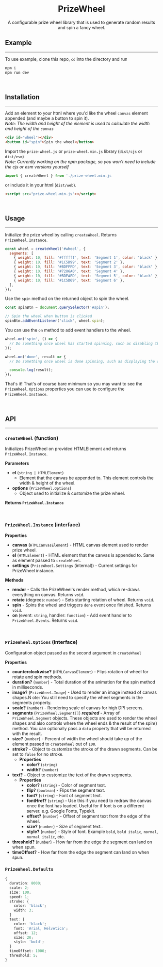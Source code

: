 <h1 style="text-align:center">PrizeWheel</h1>
<p style="text-align:center">
A configurable prize wheel library that is used to generate random results and spin a fancy wheel.
</p>

## Example

---

To use example, clone this repo, `cd` into the directory and run

```bash
npm i
npm run dev
```

<br>

## Installation

---

Add an element to your html where you'd like the wheel `canvas` element appended (and maybe a button to spin it).<br>
_Note: The width and height of the element is used to calculate the width and height of the `canvas`_

```html
<div id="wheel"></div>
<button id="spin">Spin the wheel</button>
```

Import the `prize-wheel.js` or `prize-wheel.min.js` library (`dist/cjs` or `dist/esm`)
<br>
_Note: Currently working on the npm package, so you won't need to include the cjs or esm versions yourself_

```js
import { createWheel } from './prize-wheel.min.js
```

or include it in your html (`dist/web`).

```html
<script src="prize-wheel.min.js"></script>
```

<br>

## Usage

---

Initialize the prize wheel by calling `createWheel`. Returns `PrizeWheel.Instance`.

```js
const wheel = createWheel('#wheel', {
  segments: [
    { weight: 10, fill: '#ffffff', text: 'Segment 1', color: 'black' },
    { weight: 10, fill: '#1C5D99', text: 'Segment 2' },
    { weight: 10, fill: '#BDFFFD', text: 'Segment 3', color: 'black' },
    { weight: 10, fill: '#7286A0', text: 'Segment 4' },
    { weight: 10, fill: '#BDEAFD', text: 'Segment 5', color: 'black' },
    { weight: 10, fill: '#1C5D69', text: 'Segment 6' },
  ],
});
```

Use the `spin` method on the returned object to spin the wheel.

```js
const spinBtn = document.querySelector('#spin');

// Spin the wheel when button is clicked
spinBtn.addEventListener('click', wheel.spin);
```

You can use the `on` method to add event handlers to the wheel.

```js
wheel.on('spin', () => {
  // Do something once wheel has started spinning, such as disabling the spin button
});

wheel.on('done', result => {
  // Do something once wheel is done spinning, such as displaying the result

  console.log(result);
});
```

That's it! That's of course bare minimum so you may want to see the `PrizeWheel.Options` properties you can use to configure the `PrizeWheel.Instance`.

<br>

## API

---

### **`createWheel`** (function)

Initializes PrizeWheel on provided HTMLElement and returns `PrizeWheel.Instance`.

**Parameters**

- **el** (`string | HTMLElement`)
  - Element that the canvas be appended to. This element controls the width & height of the wheel.
- **options** (`PrizeWheel.Options`)
  - Object used to initialize & customize the prize wheel.

**Returns `PrizeWheel.Instance`**

<br>

### **`PrizeWheel.Instance`** (interface)

**Properties**

- **canvas** (`HTMLCanvasElement`) - HTML canvas element used to render prize wheel.
- **el** (`HTMLElement`) - HTML element that the canvas is appended to. Same as element passed to `createWheel`.
- **settings** (`PrizeWheel.Settings` (internal)) - Current settings for PrizeWheel instance.

**Methods**

- **render** - Calls the PrizeWheel's render method, which re-draws everything on canvas. Returns `void`.
- **rotate** (degrees: `number`) - Sets starting rotation of wheel. Returns `void`.
- **spin** - Spins the wheel and triggers `done` event once finished. Returns `void`.
- **on** (event: `string`, handler: `function`) - Add event handler to `PrizeWheel.Events`. Returns `void`.

<br>

### **`PrizeWheel.Options`** (interface)

Configuration object passed as the second argument in `createWheel`

**Properties**

- **counterclockwise?** (`HTMLCanvasElement`) - Flips rotation of wheel for rotate and spin methods.
- **duration?** (`number`) - Total duration of the animation for the spin method in milliseconds.
- **image?** (`PrizeWheel.Image`) - Used to render an image instead of canvas shapes.N ote: You still need to specify the wheel segments in the segments property.
- **scale?** (`number`) - Rendering scale of canvas for high DPI screens.
- **segments** (`PrizeWheel.Segment[]`) **_required_** - Array of `PrizeWheel.Segment` objects. These objects are used to render the wheel shapes and also controls where the wheel ends & the result of the spin() method. You can optionally pass a `data` property that will be returned with the result.
- **size?** (`number`) - Percent of width the wheel should take up of the element passed to `createWheel` out of `100`.
- **stroke?** - Object to customize the stroke of the drawn segments. Can be set to `false` for no stroke.
  - **Properties**
    - **color?** (`string`)
    - **width?** (`number`)
- **text?** - Object to customize the text of the drawn segments.
  - **Properties**
    - **color?** (`string`) - Color of segment text.
    - **flip?** (`boolean`) - Flips the segment text.
    - **font?** (`string`) - Font of segment text.
    - **fontHref?** (`string`) - Use this if you need to redraw the canvas once the font has loaded. Useful for if font is on a different server. e.g. Google Fonts, Typekit.
    - **offset?** (`number`) - Offset of segment text from the edge of the wheel.
    - **size?** (`number`) - Size of segment text..
    - **style?** (`number`) - Style of font. Example `bold`, `bold italic`, `normal`, `normal italic`, etc.
- **threshold?** (`number`) - How far from the edge the segment can land on when spun.
- **timeOffset?** - How far from the edge the segment can land on when spun.

### **`PrizeWheel.Defaults`**

```ts
{
  duration: 8000;
  scale: 2;
  size: 100;
  speed: 1;
  stroke: {
    color: 'black';
    width: 3;
  }
  text: {
    color: 'black';
    font: 'Arial, Helvetica';
    offset: 12;
    size: 20;
    style: 'bold';
  }
  timeOffset: 1000;
  threshold: 5;
}
```
